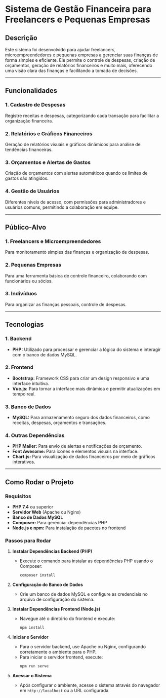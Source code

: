 # Sistema de Gestão Financeira para Freelancers e Pequenas Empresas

## Descrição
Este sistema foi desenvolvido para ajudar freelancers, microempreendedores e pequenas empresas a gerenciar suas finanças de forma simples e eficiente. Ele permite o controle de despesas, criação de orçamentos, geração de relatórios financeiros e muito mais, oferecendo uma visão clara das finanças e facilitando a tomada de decisões.

---

## Funcionalidades

### 1. Cadastro de Despesas
Registre receitas e despesas, categorizando cada transação para facilitar a organização financeira.

### 2. Relatórios e Gráficos Financeiros
Geração de relatórios visuais e gráficos dinâmicos para análise de tendências financeiras.

### 3. Orçamentos e Alertas de Gastos
Criação de orçamentos com alertas automáticos quando os limites de gastos são atingidos.


### 4. Gestão de Usuários
Diferentes níveis de acesso, com permissões para administradores e usuários comuns, permitindo a colaboração em equipe.

---

## Público-Alvo

### 1. Freelancers e Microempreendedores
Para monitoramento simples das finanças e organização de despesas.

### 2. Pequenas Empresas
Para uma ferramenta básica de controle financeiro, colaborando com funcionários ou sócios.

### 3. Indivíduos
Para organizar as finanças pessoais, controle de despesas.

---

## Tecnologias

### 1. **Backend**
- **PHP:** Utilizado para processar e gerenciar a lógica do sistema e interagir com o banco de dados MySQL.

### 2. **Frontend**
- **Bootstrap:** Framework CSS para criar um design responsivo e uma interface intuitiva.
- **Vue.js:** Para tornar a interface mais dinâmica e permitir atualizações em tempo real.

### 3. **Banco de Dados**
- **MySQL:** Para armazenamento seguro dos dados financeiros, como receitas, despesas, orçamentos e transações.

### 4. **Outras Dependências**
- **PHP Mailer:** Para envio de alertas e notificações de orçamento.
- **Font Awesome:** Para ícones e elementos visuais na interface.
- **Chart.js:** Para visualização de dados financeiros por meio de gráficos interativos.

---

## Como Rodar o Projeto

### Requisitos
- **PHP 7.4** ou superior
- **Servidor Web** (Apache ou Nginx)
- **Banco de Dados MySQL**
- **Composer:** Para gerenciar dependências PHP
- **Node.js e npm:** Para instalação de pacotes no frontend

### Passos para Rodar

1. **Instalar Dependências Backend (PHP)**
   - Execute o comando para instalar as dependências PHP usando o Composer:
     ```bash
     composer install
     ```

2. **Configuração do Banco de Dados**
   - Crie um banco de dados MySQL e configure as credenciais no arquivo de configuração do sistema.

3. **Instalar Dependências Frontend (Node.js)**
   - Navegue até o diretório do frontend e execute:
     ```bash
     npm install
     ```

4. **Iniciar o Servidor**
   - Para o servidor backend, use Apache ou Nginx, configurando corretamente o ambiente para o PHP.
   - Para iniciar o servidor frontend, execute:
     ```bash
     npm run serve
     ```

5. **Acessar o Sistema**
   - Após configurar o ambiente, acesse o sistema através do navegador em `http://localhost` ou a URL configurada.


